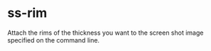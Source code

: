 # ss-rim  
Attach the rims of the thickness you want to the screen shot image specified on the command line.
